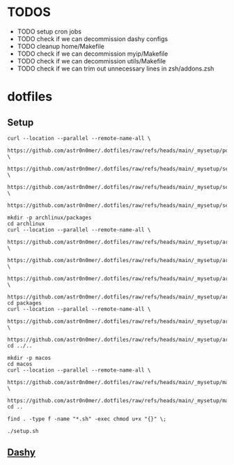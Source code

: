 # TODOS
- TODO setup cron jobs
- TODO check if we can decommission dashy configs
- TODO cleanup home/Makefile
- TODO check if we can decommission myip/Makefile
- TODO check if we can decommission utils/Makefile
- TODO check if we can trim out unnecessary lines in zsh/addons.zsh

# dotfiles

## Setup

```shell
curl --location --parallel --remote-name-all \
	https://github.com/astr0n0mer/.dotfiles/raw/refs/heads/main/_mysetup/post_setup.sh \
	https://github.com/astr0n0mer/.dotfiles/raw/refs/heads/main/_mysetup/setup.sh \
	https://github.com/astr0n0mer/.dotfiles/raw/refs/heads/main/_mysetup/setup_dotfiles_repo.sh \
	https://github.com/astr0n0mer/.dotfiles/raw/refs/heads/main/_mysetup/setup_opendns.sh

mkdir -p archlinux/packages
cd archlinux
curl --location --parallel --remote-name-all \
	https://github.com/astr0n0mer/.dotfiles/raw/refs/heads/main/_mysetup/archlinux/install_packages.sh \
	https://github.com/astr0n0mer/.dotfiles/raw/refs/heads/main/_mysetup/archlinux/set_system_settings.sh \
	https://github.com/astr0n0mer/.dotfiles/raw/refs/heads/main/_mysetup/archlinux/setup_dotfiles_prerequisites.sh \
	https://github.com/astr0n0mer/.dotfiles/raw/refs/heads/main/_mysetup/archlinux/sync_packages.sh
cd packages
curl --location --parallel --remote-name-all \
	https://github.com/astr0n0mer/.dotfiles/raw/refs/heads/main/_mysetup/archlinux/packages/pacman.txt \
	https://github.com/astr0n0mer/.dotfiles/raw/refs/heads/main/_mysetup/archlinux/packages/yay.txt
cd ../..

mkdir -p macos
cd macos
curl --location --parallel --remote-name-all \
	https://github.com/astr0n0mer/.dotfiles/raw/refs/heads/main/_mysetup/macos/install_packages.sh \
	https://github.com/astr0n0mer/.dotfiles/raw/refs/heads/main/_mysetup/macos/set_system_settings.sh
cd ..

find . -type f -name "*.sh" -exec chmod u+x "{}" \;

./setup.sh
```

## [Dashy](https://idashy.vercel.app/)
